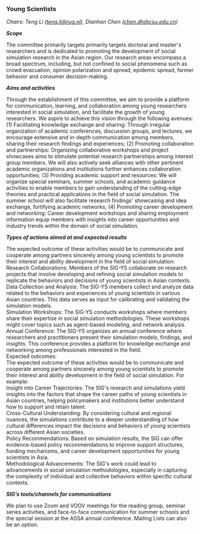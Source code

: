 ### Young Scientists
*Chairs: Teng Li (teng.li@rug.nl), Dianhan Chen (chen.dh@csu.edu.cn)*

***Scope***

The committee primarily targets primarily targets doctoral and master's researchers and is dedicated to promoting the development of social simulation research in the Asian region. Our research areas encompass a broad spectrum, including, but not confined to social phenomena such as crowd evacuation, opinion polarization and spread, epidemic spread, farmer behavior and consumer decision-making.

***Aims and activities***

Through the establishment of this committee, we aim to provide a platform for communication, learning, and collaboration among young researchers interested in social simulation, and facilitate the growth of young researchers. We aspire to achieve this vision through the following avenues: (1) Facilitating knowledge exchange and sharing: Through irregular organization of academic conferences, discussion groups, and lectures, we encourage extensive and in-depth communication among members, sharing their research findings and experiences; (2) Promoting collaboration and partnerships: Organizing collaborative workshops and project showcases aims to stimulate potential research partnerships among interest group members. We will also actively seek alliances with other pertinent academic organizations and institutions further enhances collaboration opportunities; (3) Providing academic support and resources: We will organize special seminars, summer schools, and academic guidance activities to enable members to gain understanding of the cutting-edge theories and practical applications in the field of social simulation. The summer school will also facilitate research findings' showcasing and idea exchange, fortifying academic networks; (4) Promoting career development and networking: Career development workshops and sharing employment information equip members with insights into career opportunities and industry trends within the domain of social simulation.

***Types of actions aimed at and expected results***

The expected outcome of these activities would be to communicate and cooperate among partners sincerely among young scientists to promote their interest and ability development in the field of social simulation:</br>
Research Collaborations: Members of the SIG-YS collaborate on research projects that involve developing and refining social simulation models to replicate the behaviors and decisions of young scientists in Asian contexts. </br>
Data Collection and Analysis: The SIG-YS members collect and analyze data related to the behaviors and experiences of young scientists in various Asian countries. This data serves as input for calibrating and validating the simulation models.</br>
Simulation Workshops: The SIG-YS conducts workshops where members share their expertise in social simulation methodologies. These workshops might cover topics such as agent-based modeling, and network analysis.</br>
Annual Conference: The SIG-YS organizes an annual conference where researchers and practitioners present their simulation models, findings, and insights. This conference provides a platform for knowledge exchange and networking among professionals interested in the field.</br>
Expected outcomes:</br>
The expected outcome of these activities would be to communicate and cooperate among partners sincerely among young scientists to promote their interest and ability development in the field of social simulation. For example:</br>
Insight into Career Trajectories: The SIG's research and simulations yield insights into the factors that shape the career paths of young scientists in Asian countries, helping policymakers and institutions better understand how to support and retain talent.</br>
Cross-Cultural Understanding: By considering cultural and regional nuances, the simulations contribute to a deeper understanding of how cultural differences impact the decisions and behaviors of young scientists across different Asian societies.</br>
Policy Recommendations: Based on simulation results, the SIG can offer evidence-based policy recommendations to improve support structures, funding mechanisms, and career development opportunities for young scientists in Asia.</br>
Methodological Advancements: The SIG's work could lead to advancements in social simulation methodologies, especially in capturing the complexity of individual and collective behaviors within specific cultural contexts.

***SIG’s tools/channels for communications***

We plan to use Zoom and VOOV meetings for the reading group, seminar series activities, and face-to-face communication for summer schools and the special session at the ASSA annual conference. Mailing Lists can also be an option.

